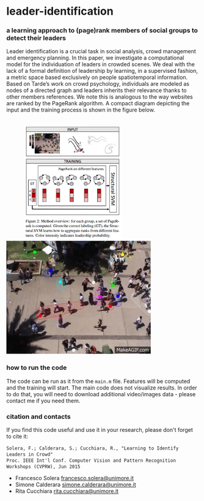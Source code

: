 # leader-identification
### a learning approach to (page)rank members of social groups to detect their leaders

Leader identification is a crucial task in social analysis, crowd management and emergency planning. In this paper, we investigate a computational model for the individuation of leaders in crowded scenes. We deal with the lack of a formal definition of leadership by learning, in a supervised fashion, a metric space based exclusively on people spatiotemporal information. Based on Tarde’s work on crowd psychology, individuals are modeled as nodes of a directed graph and leaders inherits their relevance thanks to other members references. We note this is analogous to the way websites are ranked by the PageRank algorithm. A compact diagram depicting the input and the training process is shown in the figure below.<br /><br />


<span>&emsp;&emsp;&emsp;</span>
<img src="https://raw.githubusercontent.com/francescosolera/leader-identification/master/figures/method.png" height="300px" />
<span>&emsp;&emsp;&emsp;&emsp;&emsp;&emsp;&emsp;&emsp;&emsp;</span>
<a href="https://youtu.be/YKzTiv1G3I4"><img src="https://raw.githubusercontent.com/francescosolera/leader-identification/master/figures/ok36Z4.gif" height="295px" /></a>

### how to run the code
The code can be run as it from the `main.m` file. Features will be computed and the training will start.
The main code does not visualize results. In order to do that, you will need to download additional video/images data - please contact me if you need them.

### citation and contacts
If you find this code useful and use it in your research, please don't forget to cite it:

```
Solera, F.; Calderara, S.; Cucchiara, R., "Learning to Identify Leaders in Crowd"
Proc. IEEE Int'l Conf. Computer Vision and Pattern Recognition Workshops (CVPRW), Jun 2015
```

- Francesco Solera    francesco.solera@unimore.it
- Simone Calderara    simone.calderara@unimore.it
- Rita Cucchiara        rita.cucchiara@unimore.it
